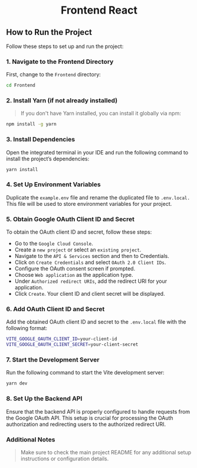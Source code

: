 <h1 align="center">Frontend React</h1>

## How to Run the Project

Follow these steps to set up and run the project:

### 1. Navigate to the Frontend Directory

First, change to the `Frontend` directory:

```bash
cd Frontend
```

### 2. Install Yarn (if not already installed)

> If you don't have Yarn installed, you can install it globally via npm:

```bash
npm install -g yarn
```

### 3. Install Dependencies

Open the integrated terminal in your IDE and run the following command to install the project’s dependencies:

```bash
yarn install
```

### 4. Set Up Environment Variables

Duplicate the `example.env` file and rename the duplicated file to `.env.local.` This file will be used to store environment variables for your project.

### 5. Obtain Google OAuth Client ID and Secret

To obtain the OAuth client ID and secret, follow these steps:

- Go to the `Google Cloud Console`.
- Create a `new project` or select an `existing project`.
- Navigate to the `API & Services` section and then to Credentials.
- Click on `Create Credentials` and select `OAuth 2.0 Client IDs`.
- Configure the OAuth consent screen if prompted.
- Choose `Web application` as the application type.
- Under `Authorized redirect URIs`, add the redirect URI for your application.
- Click `Create`. Your client ID and client secret will be displayed.

### 6. Add OAuth Client ID and Secret

Add the obtained OAuth client ID and secret to the `.env.local` file with the following format:

```bash
VITE_GOOGLE_OAUTH_CLIENT_ID=your-client-id
VITE_GOOGLE_OAUTH_CLIENT_SECRET=your-client-secret
```

### 7. Start the Development Server

Run the following command to start the Vite development server:

```bash
yarn dev
```

### 8. Set Up the Backend API

Ensure that the backend API is properly configured to handle requests from the Google OAuth API. This setup is crucial for processing the OAuth authorization and redirecting users to the authorized redirect URI.

### Additional Notes

> Make sure to check the main project README for any additional setup instructions or configuration details.
